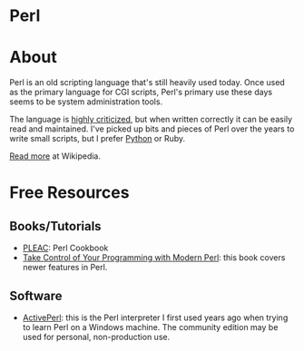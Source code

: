 # Perl

# About

Perl is an old scripting language that's still heavily used today. Once used as the primary language for CGI scripts, Perl's primary use these days seems to be system administration tools.

The language is [highly criticized](https://en.wikipedia.org/wiki/Perl#Criticism), but when written correctly it can be easily read and maintained. I've picked up bits and pieces of Perl over the years to write small scripts, but I prefer [Python](https://github.com/rnelson/learnsomethingnew/blob/master/programming_languages/python.md) or Ruby.

[Read more](https://en.wikipedia.org/wiki/Perl) at Wikipedia.

# Free Resources

## Books/Tutorials

+ [PLEAC](http://pleac.sourceforge.net/pleac_perl/index.html): Perl Cookbook
+ [Take Control of Your Programming with Modern Perl](http://onyxneon.com/books/modern_perl/): this book covers newer features in Perl.

## Software

+ [ActivePerl](http://www.activestate.com/activeperl): this is the Perl interpreter I first used years ago when trying to learn Perl on a Windows machine. The community edition may be used for personal, non-production use.
